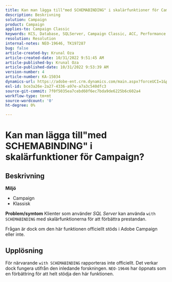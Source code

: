 ```yaml
---
title: Kan man lägga till"med SCHEMABINDING" i skalärfunktioner för Campaign?
description: Beskrivning
solution: Campaign
product: Campaign
applies-to: Campaign Classic
keywords: KCS, Database, SQLServer, Campaign Classic, ACC, Performance
resolution: Resolution
internal-notes: NEO-19646, TK197287
bug: false
article-created-by: Krunal Oza
article-created-date: 10/31/2022 9:51:45 AM
article-published-by: Krunal Oza
article-published-date: 10/31/2022 9:53:39 AM
version-number: 4
article-number: KA-15034
dynamics-url: https://adobe-ent.crm.dynamics.com/main.aspx?forceUCI=1&pagetype=entityrecord&etn=knowledgearticle&id=ebb6e79d-0159-ed11-9561-6045bd0067ea
exl-id: bce3a26e-2a27-4336-a97e-a7a3c540dfc3
source-git-commit: 7f0f5035ea7cebd60f6ec7bda9de6225b6c602a4
workflow-type: tm+mt
source-wordcount: '0'
ht-degree: 0%

---
```


# Kan man lägga till&quot;med SCHEMABINDING&quot; i skalärfunktioner för Campaign?

## Beskrivning

<b>Miljö</b>
- Campaign
- Klassisk



<b>Problem/symtom</b>
Klienter som använder *SQL Server* kan använda `with SCHEMABINDING` med skalärfunktionerna för att förbättra prestandan.

Frågan är dock om den här funktionen officiellt stöds i Adobe Campaign eller inte.




## Upplösning


För närvarande `with SCHEMABINDING` rapporteras inte officiellt. Det verkar dock fungera utifrån den inledande forskningen. `NEO-19646` har öppnats som en förbättring för att helt stödja den här funktionen.
